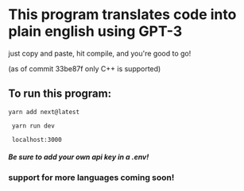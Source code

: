 # This program translates code into plain english using GPT-3

just copy and paste, hit compile, and you're good to go!

(as of commit 33be87f only C++ is supported)

## To run this program:

```yarn add next@latest``` 

 ```  yarn run dev ```
 
 ``` localhost:3000```
 
 #### *Be sure to add your own api key in a .env!*
 
 ### support for more languages coming soon!
 
 
